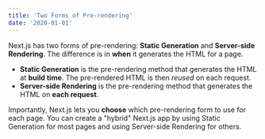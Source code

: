 ```yaml
---
title: 'Two Forms of Pre-rendering'
date: '2020-01-01'
---
```

<!-- 1. メタデータ(title, date)を記述したマークダウンファイルを準備、ファイル名がidになる -->
<!-- これをlib/posts.jsで取得 -->
Next.js has two forms of pre-rendering: **Static Generation** and **Server-side Rendering**. The difference is in **when** it generates the HTML for a page.

- **Static Generation** is the pre-rendering method that generates the HTML at **build time**. The pre-rendered HTML is then _reused_ on each request.
- **Server-side Rendering** is the pre-rendering method that generates the HTML on **each request**.

Importantly, Next.js lets you **choose** which pre-rendering form to use for each page. You can create a "hybrid" Next.js app by using Static Generation for most pages and using Server-side Rendering for others.